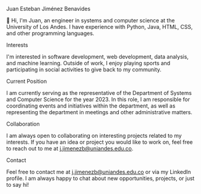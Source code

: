 Juan Esteban Jiménez Benavides

👋 Hi, I'm Juan, an engineer in systems and computer science at the University of Los Andes. I have experience with Python, Java, HTML, CSS, and other programming languages.

Interests

I'm interested in software development, web development, data analysis, and machine learning. Outside of work, I enjoy playing sports and participating in social activities to give back to my community.

Current Position

I am currently serving as the representative of the Department of Systems and Computer Science for the year 2023. In this role, I am responsible for coordinating events and initiatives within the department, as well as representing the department in meetings and other administrative matters.

Collaboration

I am always open to collaborating on interesting projects related to my interests. If you have an idea or project you would like to work on, feel free to reach out to me at j.jimenezb@uniandes.edu.co.

Contact

Feel free to contact me at j.jimenezb@uniandes.edu.co or via my LinkedIn profile. I am always happy to chat about new opportunities, projects, or just to say hi!
